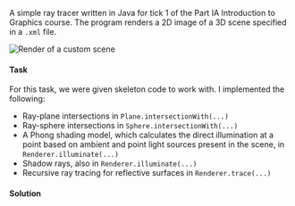 A simple ray tracer written in Java for tick 1 of the Part IA Introduction to Graphics course. The program renders a 2D image of a 3D scene specified in a `.xml` file.

![Render of a custom scene](./images/ray-tracer.png)

#### Task

For this task, we were given skeleton code to work with. I implemented the following:
* Ray-plane intersections in `Plane.intersectionWith(...)`
* Ray-sphere intersections in `Sphere.intersectionWith(...)`
* A Phong shading model, which calculates the direct illumination at a point based on ambient and point light sources present in the scene, in `Renderer.illuminate(...)`
* Shadow rays, also in `Renderer.illuminate(...)`
* Recursive ray tracing for reflective surfaces in `Renderer.trace(...)`

#### Solution